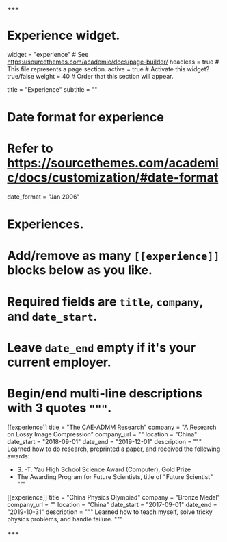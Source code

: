 +++
# Experience widget.
widget = "experience"  # See https://sourcethemes.com/academic/docs/page-builder/
headless = true  # This file represents a page section.
active = true  # Activate this widget? true/false
weight = 40  # Order that this section will appear.

title = "Experience"
subtitle = ""

# Date format for experience
#   Refer to https://sourcethemes.com/academic/docs/customization/#date-format
date_format = "Jan 2006"

# Experiences.
#   Add/remove as many `[[experience]]` blocks below as you like.
#   Required fields are `title`, `company`, and `date_start`.
#   Leave `date_end` empty if it's your current employer.
#   Begin/end multi-line descriptions with 3 quotes `"""`.
[[experience]]
  title = "The CAE-ADMM Research"
  company = "A Research on Lossy Image Compression"
  company_url = ""
  location = "China"
  date_start = "2018-09-01"
  date_end = "2019-12-01"
  description = """
  Learned how to do research, preprinted a [paper](https://arxiv.org/abs/1901.07196), and received the following awards:
  * S. -T. Yau High School Science Award (Computer), Gold Prize
  * The Awarding Program for Future Scientists, title of "Future Scientist"
  """

[[experience]]
  title = "China Physics Olympiad"
  company = "Bronze Medal"
  company_url = ""
  location = "China"
  date_start = "2017-09-01"
  date_end = "2019-10-31"
  description = """
  Learned how to teach myself, solve tricky physics problems, and handle failure.
  """

+++
